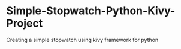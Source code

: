 # Simple-Stopwatch-Python-Kivy-Project
 Creating a simple stopwatch using kivy framework for python
